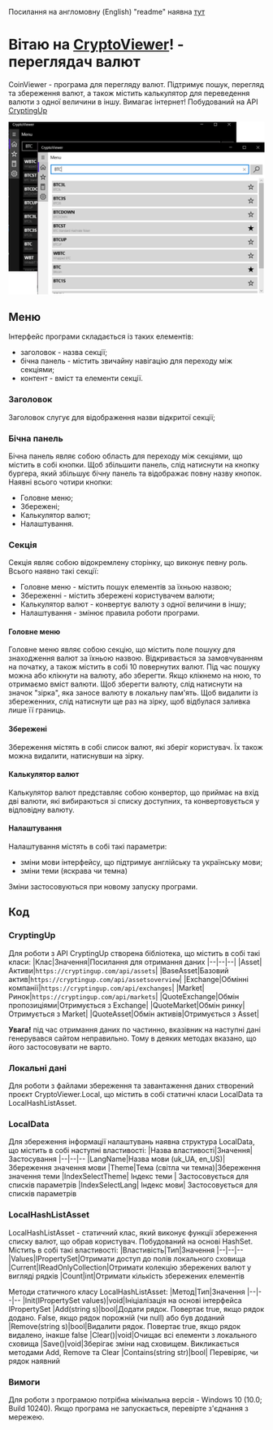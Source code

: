 Посилання на англомовну (English) "readme" наявна [тут](/md/README.md)

# Вітаю на **[CryptoViewer](https://github.com/YarikVor/CryptoViewer)**! - переглядач валют
CoinViewer - програма для перегляду валют. Підтримує пошук, перегляд та збереження валют, а також містить калькулятор для переведення валюти з одної величини в іншу. Вимагає інтернет! Побудований на API [CryptingUp](https://cryptingup.com/)

![](md/start.png)

## Меню
Інтерфейс програми складається із таких елементів:
- заголовок - назва секції;
- бічна панель - містить звичайну навігацію для переходу між секціями;
- контент - вміст та елементи секції.

### Заголовок
Заголовок слугує для відображення назви відкритої секції;

### Бічна панель
Бічна панель являє собою область для переходу між секціями, що містить в собі кнопки. Щоб збільшити панель, слід натиснути на кнопку бургера, який збільшує бічну панель та відображає повну назву кнопок. Наявні всього чотири кнопки:
- Головне меню;
- Збережені;
- Калькулятор валют;
- Налаштування.

### Секція
Секція являє собою відокремлену сторінку, що виконує певну роль. Всього наявно такі секції:
- Головне меню - містить пошук елементів за їхньою назвою;
- Збереженні - містить збережені користувачем валюти;
- Калькулятор валют - конвертує валюту з одної величини в іншу;
- Налаштування - змінює правила роботи програми.

#### Головне меню
Головне меню являє собою секцію, що містить поле пошуку для знаходження валют за їхньою назвою. Відкривається за замовчуванням на початку, а також містить в собі 10 повернутих валют. Під час пошуку можна або клікнути на валюту, або зберегти. Якщо клікнемо на нюю, то отримаємо вміст валюти. Щоб зберегти валюту, слід натиснути на значок "зірка", яка заносе валюту в локальну пам'ять. Щоб видалити із збереженних, слід натиснути ще раз на зірку, щоб відбулася заливка лише її границь.

#### Збережені
Збереження містять в собі список валют, які зберіг користувач. Їх також можна видалити, натиснувши на зірку.

#### Калькулятор валют
Калькулятор валют представляє собою конвертор, що приймає на вхід дві валюти, які вибираються зі списку доступних, та конвертовується у відповідну валюту.

#### Налаштування
Налаштування містять в собі такі параметри:
- зміни мови інтерфейсу, що підтримує англійську та українську мови;
- зміни теми (яскрава чи темна)

Зміни застосовуються при новому запуску програми.

## Код
### CryptingUp
Для роботи з API CryptingUp створена бібліотека, що містить в собі такі класи:
|Клас|Значення|Посилання для отримання даних
|--|--|--|
|Asset|Активи|`https://cryptingup.com/api/assets`|
|BaseAsset|Базовий актив|`https://cryptingup.com/api/assetsoverview`|
|Exchange|Обмінні компанії|`https://cryptingup.com/api/exchanges`|
|Market|Ринок|``https://cryptingup.com/api/markets``|
|QuoteExchange|Обмін пропозиціями|Отримується з Exchange|
|QuoteMarket|Обмін ринку|Отримується з Market|
|QuoteAsset|Обмін активів|Отримується з Asset|


**Увага!** під час отримання даних по частинно, вказівник на наступні дані генерувався сайтом неправильно. Тому в деяких методах вказано, що його застосовувати не варто.

### Локальні дані
Для роботи з файлами збереження та завантаження даних створений проєкт CryptoViewer.Local, що містить в собі статичні класи LocalData та LocalHashListAsset.

### LocalData
Для збереження інформації налаштувань наявна структура LocalData, що містить в собі наступні властивості:
|Назва властивості|Значення|Застосування
|--|--|--
|LangName|Назва мови (uk_UA, en_US)|Збереження значення мови
|Theme|Тема (світла чи темна)|Збереження значення теми
|IndexSelectTheme| Індекс теми | Застосовується для списків параметрів
|IndexSelectLang| Індекс мови| Застосовується для списків параметрів

### LocalHashListAsset
LocalHashListAsset - статичний клас, який виконує функції збереження списку валют, що обрав користувач. Побудований на основі HashSet. Містить в собі такі властивості:
|Властивість|Тип|Значення
|--|--|--
|Values|IPropertySet|Отримати доступ до полів локального сховища
|Current|IReadOnlyCollection<string>|Отримати колекцію збережених валют у вигляді рядків
|Count|int|Отримати кількість збережених елементів

Методи статичного класу LocalHashListAsset:
|Метод|Тип|Значення
|--|--|--
|Init(IPropertySet values)|void|Ініціалізація на основі інтерфейса IPropertySet 
|Add(string s)|bool|Додати рядок. Повертає true, якщо рядок додано. False, якщо рядок порожній (чи null) або був доданий
|Remove(string s)|bool|Видалити рядок. Повертає true, якщо рядок видалено, інакше false
|Clear()|void|Очищає всі елементи з локального сховища
|Save()|void|Зберігає зміни над сховищем. Викликається методами Add, Remove та Clear
|Contains(string str)|bool| Перевіряє, чи рядок наявний

### Вимоги
Для роботи з програмою потрібна мінімальна версія - Windows 10 (10.0; Build 10240).
Якщо програма не запускається, перевірте з'єднання з мережею.
